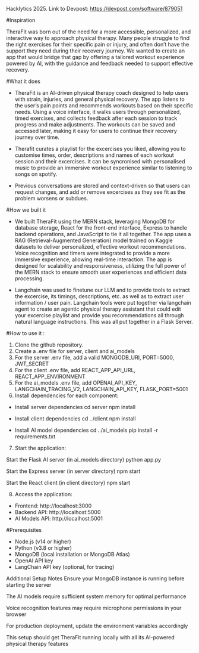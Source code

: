 Hacklytics 2025. Link to Devpost: https://devpost.com/software/879051

#Inspiration

TheraFit was born out of the need for a more accessible, personalized, and interactive way to approach physical therapy. Many people struggle to find the right exercises for their specific pain or injury, and often don’t have the support they need during their recovery journey. We wanted to create an app that would bridge that gap by offering a tailored workout experience powered by AI, with the guidance and feedback needed to support effective recovery.

#What it does

- TheraFit is an AI-driven physical therapy coach designed to help users with strain, injuries, and general physical recovery. The app listens to the user’s pain points and recommends workouts based on their specific needs. Using a voice interface, it walks users through personalized, timed exercises, and collects feedback after each session to track progress and make adjustments. The workouts can be saved and accessed later, making it easy for users to continue their recovery journey over time.

- Therafit curates a playlist for the excercises you liked, allowing you to customise times, order, descriptions and names of each workout session and their excercises. It can be syncronised with personalised music to provide an immersive workout experience similar to listening to songs on spotify.

- Previous conversations are stored and context-driven so that users can request changes, and add or remove excercises as they see fit as the problem worsens or subdues.  

#How we built it

- We built TheraFit using the MERN stack, leveraging MongoDB for database storage, React for the front-end interface, Express to handle backend operations, and JavaScript to tie it all together. The app uses a RAG (Retrieval-Augmented Generation) model trained on Kaggle datasets to deliver personalized, effective workout recommendations. Voice recognition and timers were integrated to provide a more immersive experience, allowing real-time interaction. The app is designed for scalability and responsiveness, utilizing the full power of the MERN stack to ensure smooth user experiences and efficient data processing.

- Langchain was used to finetune our LLM and to provide tools to extract the excercise, its timings, descriptions, etc. as well as to extract user information / user pain. Langchain tools were put together via langchain agent to create an agentic physical therapy assistant that could edit your excercise playlist and provide you recommendations all through natural language instructions. This was all put together in a Flask Server.

#How to use it : 

1) Clone the github repository.
2) Create a .env file for server, client and ai_models
3) For the server .env file, add a valid MONGODB_URI, PORT=5000, JWT_SECRET
4) For the client .env file, add REACT_APP_API_URL, REACT_APP_ENVIRONMENT
5) For the ai_models .env file, add OPENAI_API_KEY, LANGCHAIN_TRACING_V2, LANGCHAIN_API_KEY, FLASK_PORT=5001
6) Install dependencies for each component:

- Install server dependencies
cd server
npm install

- Install client dependencies
cd ../client
npm install

- Install AI model dependencies
cd ../ai_models
pip install -r requirements.txt

7) Start the application:

Start the Flask AI server (in ai_models directory)
python app.py

Start the Express server (in server directory)
npm start

Start the React client (in client directory)
npm start

8) Access the application:
- Frontend: http://localhost:3000
- Backend API: http://localhost:5000
- AI Models API: http://localhost:5001

#Prerequisites
- Node.js (v14 or higher)
- Python (v3.8 or higher)
- MongoDB (local installation or MongoDB Atlas)
- OpenAI API key
- LangChain API key (optional, for tracing)

Additional Setup Notes
Ensure your MongoDB instance is running before starting the server

The AI models require sufficient system memory for optimal performance

Voice recognition features may require microphone permissions in your browser

For production deployment, update the environment variables accordingly

This setup should get TheraFit running locally with all its AI-powered physical therapy features
